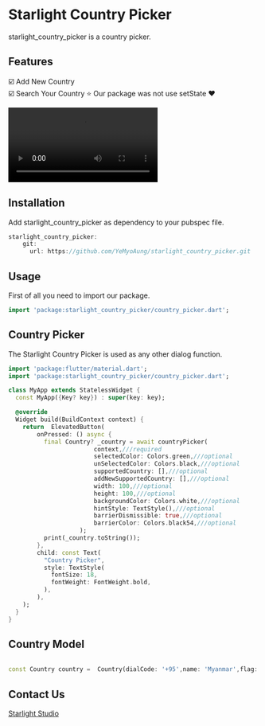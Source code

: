 <!-- 
This README describes the package. If you publish this package to pub.dev,
this README's contents appear on the landing page for your package.

For information about how to write a good package README, see the guide for
[writing package pages](https://dart.dev/guides/libraries/writing-package-pages). 

For general information about developing packages, see the Dart guide for
[creating packages](https://dart.dev/guides/libraries/create-library-packages)
and the Flutter guide for
[developing packages and plugins](https://flutter.dev/developing-packages). 
-->

# Starlight Country Picker

starlight_country_picker is a country picker.

## Features

☑️ Add New Country <br>
☑️ Search Your Country
⭐ Our package was not use setState ❤️


![Watch the video](https://user-images.githubusercontent.com/26484667/143597358-be0a314b-1dd5-4113-b48b-88bec5ee2e02.mp4)

## Installation

Add starlight_country_picker as dependency to your pubspec file.

```dart
starlight_country_picker: 
    git:
      url: https://github.com/YeMyoAung/starlight_country_picker.git
```

## Usage

First of all you need to import our package.

```dart
import 'package:starlight_country_picker/country_picker.dart';
```

## Country Picker

The Starlight Country Picker is used as any other dialog function.

```dart
import 'package:flutter/material.dart';
import 'package:starlight_country_picker/country_picker.dart';

class MyApp extends StatelessWidget {
  const MyApp({Key? key}) : super(key: key);

  @override
  Widget build(BuildContext context) {
    return  ElevatedButton(
        onPressed: () async {
          final Country? _country = await countryPicker(
                        context,///required
                        selectedColor: Colors.green,///optional
                        unSelectedColor: Colors.black,///optional
                        supportedCountry: [],///optional
                        addNewSupportedCountry: [],///optional
                        width: 100,///optional
                        height: 100,///optional
                        backgroundColor: Colors.white,///optional
                        hintStyle: TextStyle(),///optional
                        barrierDismissible: true,///optional
                        barrierColor: Colors.black54,///optional
                    );
          print(_country.toString());
        },
        child: const Text(
          "Country Picker",
          style: TextStyle(
            fontSize: 18,
            fontWeight: FontWeight.bold,
          ),
        ),
    );
  }
}
```

## Country Model

```dart

const Country country =  Country(dialCode: '+95',name: 'Myanmar',flag: '🇲🇲');

```

## Contact Us

[Starlight Studio](https://www.facebook.com/starlightstudio.of/)
